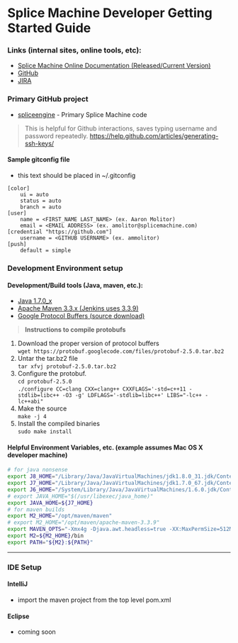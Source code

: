 # Splice Machine Developer Getting Started Guide

### Links (internal sites, online tools, etc):
* [Splice Machine Online Documentation (Released/Current Version)](http://doc.splicemachine.com/index.html)
* [GitHub](https://github.com/splicemachine)
* [JIRA](https://splice.atlassian.net/secure/Dashboard.jspa)

### Primary GitHub project
* [spliceengine](https://github.com/splicemachine/spliceengine) - Primary Splice Machine code<br />

> This is helpful for Github interactions, saves typing username and password repeatedly. https://help.github.com/articles/generating-ssh-keys/

#### Sample gitconfig file
* this text should be placed in ~/.gitconfig
```gitconfig
[color]
    ui = auto
    status = auto
    branch = auto
[user]
    name = <FIRST_NAME LAST_NAME> (ex. Aaron Molitor)
    email = <EMAIL ADDRESS> (ex. amolitor@splicemachine.com)
[credential "https://github.com"]
    username = <GITHUB USERNAME> (ex. ammolitor)
[push]
    default = simple
```

### Development Environment setup
#### Development/Build tools (Java, maven, etc.):
* [Java 1.7.0_x](http://www.oracle.com/technetwork/java/javase/downloads/jdk7-downloads-1880260.html)
* [Apache Maven 3.3.x (Jenkins uses 3.3.9)](https://maven.apache.org/download.cgi)
* [Google Protocol Buffers (source download)](https://protobuf.googlecode.com/files/protobuf-2.5.0.tar.bz2)

> **Instructions to compile protobufs**<br />
1. Download the proper version of protocol buffers<br />
`wget https://protobuf.googlecode.com/files/protobuf-2.5.0.tar.bz2`<br />
2. Untar the tar.bz2 file<br />
`tar xfvj protobuf-2.5.0.tar.bz2`<br />
3. Configure the protobuf.<br />
`cd protobuf-2.5.0`<br />
`./configure CC=clang CXX=clang++ CXXFLAGS='-std=c++11 -stdlib=libc++ -O3 -g' LDFLAGS='-stdlib=libc++' LIBS="-lc++ -lc++abi"`<br />
4. Make the source<br />
`make -j 4`<br />
5. Install the compiled binaries<br />
`sudo make install`<br />

#### Helpful Environment Variables, etc. (example assumes Mac OS X developer machine)
```bash
# for java nonsense
export J8_HOME="/Library/Java/JavaVirtualMachines/jdk1.8.0_31.jdk/Contents/Home"
export J7_HOME="/Library/Java/JavaVirtualMachines/jdk1.7.0_67.jdk/Contents/Home"
export J6_HOME="/System/Library/Java/JavaVirtualMachines/1.6.0.jdk/Contents/Home"
# export JAVA_HOME="$(/usr/libexec/java_home)"
export JAVA_HOME=${J7_HOME}
# for maven builds
export M2_HOME="/opt/maven/maven"
# export M2_HOME="/opt/maven/apache-maven-3.3.9"
export MAVEN_OPTS="-Xmx4g -Djava.awt.headless=true -XX:MaxPermSize=512M -XX:ReservedCodeCacheSize=512m"
export M2=${M2_HOME}/bin
export PATH="${M2}:${PATH}"
```

----

### IDE Setup

#### IntelliJ
* import the maven project from the top level pom.xml

#### Eclipse
* coming soon
